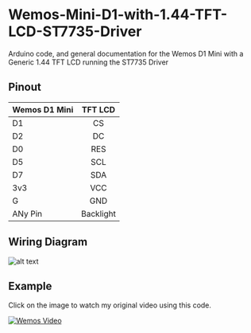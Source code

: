 # Wemos-Mini-D1-with-1.44-TFT-LCD-ST7735-Driver
Arduino code, and general documentation for the Wemos D1 Mini with a Generic 1.44 TFT LCD running the ST7735 Driver

## Pinout

| Wemos D1 Mini | TFT LCD       |
| ------------- |:-------------:|
| D1            | CS            |
| D2            | DC            |
| D0            | RES           |
| D5            | SCL           |
| D7            | SDA           |
| 3v3           | VCC           |
| G             | GND           |
| ANy Pin       | Backlight     |

## Wiring Diagram 

![alt text](https://github.com/akasoggybunz/Wemos-Mini-D1-with-1.44-TFT-LCD-ST7735-Driver/blob/master/diagram.PNG?raw=true "wemos")

## Example
Click on the image to watch my original video using this code.


[![Wemos Video](https://i.ytimg.com/vi/mBlSvtjGI50/hqdefault.jpg?sqp=-oaymwEjCPYBEIoBSFryq4qpAxUIARUAAAAAGAElAADIQj0AgKJDeAE=&rs=AOn4CLBhnEZrgtcvnbfCj_Xn7UJRyeFaLg)](https://youtu.be/mBlSvtjGI50)

